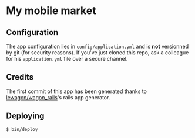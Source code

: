 # My mobile market

## Configuration

The app configuration lies in `config/application.yml` and is **not**
versionned by git (for security reasons). If you've just cloned this
repo, ask a colleague for his `application.yml` file over a secure channel.

## Credits

The first commit of this app has been generated thanks to [lewagon/wagon_rails](https://github.com/lewagon/wagon_rails)'s rails app generator.
## Deploying

    $ bin/deploy
